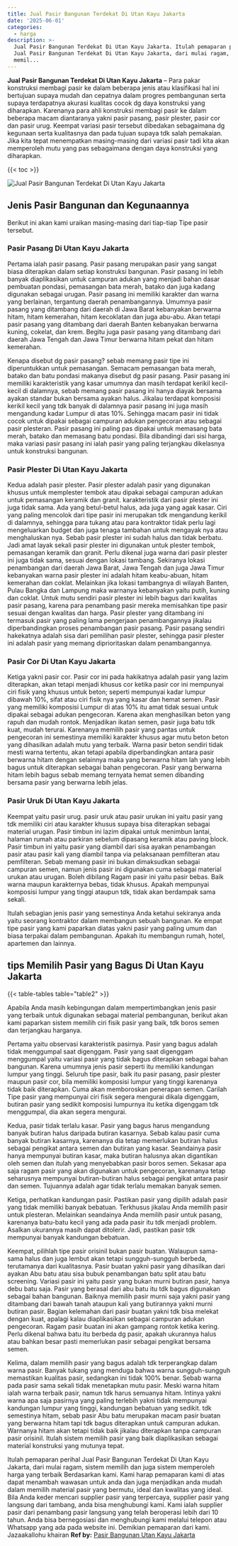 ```yaml
---
title: Jual Pasir Bangunan Terdekat Di Utan Kayu Jakarta
date: '2025-06-01'
categories:
  - harga
description: >-
  Jual Pasir Bangunan Terdekat Di Utan Kayu Jakarta. Itulah pemaparan perihal
  Jual Pasir Bangunan Terdekat Di Utan Kayu Jakarta, dari mulai ragam, sistem
  memil...
---
```


**Jual Pasir Bangunan Terdekat Di Utan Kayu Jakarta** – Para pakar konstruksi membagi pasir ke dalam beberapa jenis atau klasifikasi hal ini bertujuan supaya mudah dan cepatnya dalam progres pembangunan serta supaya terdapatnya akurasi kualitas cocok dg daya konstruksi yang diharapkan. Karenanya para ahli konstruksi membagi pasir ke dalam beberapa macam diantaranya yakni pasir pasang, pasir plester, pasir cor dan pasir urug. Keempat variasi pasir tersebut dibedakan sebagaimana dg kegunaan serta kualitasnya dan pada tujuan supaya tdk salah pemakaian. Jika kita tepat menempatkan masing-masing dari variasi pasir tadi kita akan memperoleh mutu yang pas sebagaimana dengan daya konstruksi yang diharapkan.

{{< toc >}}

![Jual Pasir Bangunan Terdekat Di Utan Kayu Jakarta](/images/jual-pasir-bangunan-50.png)

## Jenis Pasir Bangunan dan Kegunaannya

Berikut ini akan kami uraikan masing-masing dari tiap-tiap Tipe pasir tersebut.

### Pasir Pasang Di Utan Kayu Jakarta

Pertama ialah pasir pasang. Pasir pasang merupakan pasir yang sangat biasa diterapkan dalam setiap konstruksi bangunan. Pasir pasang ini lebih banyak diaplikasikan untuk campuran adukan yang menjadi bahan dasar pembuatan pondasi, pemasangan bata merah, batako dan juga kadang digunakan sebagai urugan. Pasir pasang ini memiliki karakter dan warna yang berlainan, tergantung daerah penambangannya. Umumnya pasir pasang yang ditambang dari daerah di Jawa Barat kebanyakan berwarna hitam, hitam kemerahan, hitam kecoklatan dan juga abu-abu. Akan tetapi pasir pasang yang ditambang dari daerah Banten kebanyakan berwarna kuning, cokelat, dan krem. Begitu juga pasir pasang yang ditambang dari daerah Jawa Tengah dan Jawa Timur berwarna hitam pekat dan hitam kemerahan.

Kenapa disebut dg pasir pasang? sebab memang pasir tipe ini diperuntukkan untuk pemasangan. Semacam pemasangan bata merah, batako dan batu pondasi makanya disebut dg pasir pasang. Pasir pasang ini memiliki karakteristik yang kasar umumnya dan masih terdapat kerikil kecil-kecil di dalamnya, sebab memang pasir pasang ini hanya diayak bersama ayakan standar bukan bersama ayakan halus. Jikalau terdapat komposisi kerikil kecil yang tdk banyak di dalamnya pasir pasang ini juga masih mengandung kadar Lumpur di atas 10%. Sehingga macam pasir ini tidak cocok untuk dipakai sebagai campuran adukan pengecoran atau sebagai pasir plesteran. Pasir pasang ini paling pas dipakai untuk memasang bata merah, batako dan memasang batu pondasi. Bila dibandingi dari sisi harga, maka variasi pasir pasang ini ialah pasir yang paling terjangkau dikelasnya untuk konstruksi bangunan.

### Pasir Plester Di Utan Kayu Jakarta

Kedua adalah pasir plester. Pasir plester adalah pasir yang digunakan khusus untuk memplester tembok atau dipakai sebagai campuran adukan untuk pemasangan keramik dan granit. karakteristik dari pasir plester ini juga tidak sama. Ada yang betul-betul halus, ada juga yang agak kasar. Ciri yang paling mencolok dari tipe pasir ini merupakan tdk mengandung kerikil di dalamnya, sehingga para tukang atau para kontraktor tidak perlu lagi mengeluarkan budget dan juga tenaga tambahan untuk mengayak nya atau menghaluskan nya. Sebab pasir plester ini sudah halus dan tidak berbatu. Jadi amat layak sekali pasir plester ini digunakan untuk plester tembok, pemasangan keramik dan granit. Perlu dikenal juga warna dari pasir plester ini juga tidak sama, sesuai dengan lokasi tambang. Sekiranya lokasi penambangan dari daerah Jawa Barat, Jawa Tengah dan juga Jawa Timur kebanyakan warna pasir plester ini adalah hitam keabu-abuan, hitam kemerahan dan coklat. Melainkan jika lokasi tambangnya di wilayah Banten, Pulau Bangka dan Lampung maka warnanya kebanyakan yaitu putih, kuning dan coklat. Untuk mutu sendiri pasir plester ini lebih bagus dari kwalitas pasir pasang, karena para penambang pasir mereka memisahkan tipe pasir sesuai dengan kwalitas dan harga. Pasir plester yang ditambang ini termasuk pasir yang paling lama pengerjaan penambangannya jikalau diperbandingkan proses penambangan pasir pasang. Pasir pasang sendiri hakekatnya adalah sisa dari pemilihan pasir plester, sehingga pasir plester ini adalah pasir yang memang diprioritaskan dalam penambangannya.

### Pasir Cor Di Utan Kayu Jakarta

Ketiga yakni pasir cor. Pasir cor ini pada hakikatnya adalah pasir yang lazim diterapkan, akan tetapi menjadi khusus cor ketika pasir cor ini mempunyai ciri fisik yang khusus untuk beton; seperti mempunyai kadar lumpur dibawah 10%, sifat atau ciri fisik nya yang kasar dan hemat semen. Pasir yang memiliki komposisi Lumpur di atas 10% itu amat tidak sesuai untuk dipakai sebagai adukan pengecoran. Karena akan menghasilkan beton yang rapuh dan mudah rontok. Menjadikan ikatan semen, pasir juga batu tdk kuat, mudah terurai. Karenanya memilih pasir yang pantas untuk pengecoran ini semestinya memiliki karakter khusus agar mutu beton beton yang dihasilkan adalah mutu yang terbaik. Warna pasir beton sendiri tidak mesti warna tertentu, akan tetapi apabila diperbandingkan antara pasir berwarna hitam dengan selainnya maka yang berwarna hitam lah yang lebih bagus untuk diterapkan sebagai bahan pengecoran. Pasir yang berwarna hitam lebih bagus sebab memang ternyata hemat semen dibanding bersama pasir yang berwarna lebih jelas.

### Pasir Uruk Di Utan Kayu Jakarta

Keempat yaitu pasir urug. pasir uruk atau pasir urukan ini yaitu pasir yang tdk memiliki ciri atau karakter khusus supaya bisa diterapkan sebagai material urugan. Pasir timbun ini lazim dipakai untuk menimbun lantai, halaman rumah atau parkiran sebelum dipasang keramik atau paving block. Pasir timbun ini yaitu pasir yang diambil dari sisa ayakan penambangan pasir atau pasir kali yang diambil tanpa via pelaksanaan pemfilteran atau pemfilteran. Sebab memang pasir ini bukan dimaksudkan sebagai campuran semen, namun jenis pasir ini digunakan cuma sebagai material urukan atau urugan. Boleh dibilang Ragam pasir ini yaitu pasir bebas. Baik warna maupun karakternya bebas, tidak khusus. Apakah mempunyai komposisi lumpur yang tinggi ataupun tdk, tidak akan berdampak sama sekali.

Itulah sebagian jenis pasir yang semestinya Anda ketahui sekiranya anda yaitu seorang kontraktor dalam membangun sebuah bangunan. Ke empat tipe pasir yang kami paparkan diatas yakni pasir yang paling umum dan biasa terpakai dalam pembangunan. Apakah itu membangun rumah, hotel, apartemen dan lainnya.

## tips Memilih Pasir yang Bagus Di Utan Kayu Jakarta

{{< table-tables table="table2" >}}

Apabila Anda masih kebingungan dalam mempertimbangkan jenis pasir yang terbaik untuk digunakan sebagai material pembangunan, berikut akan kami paparkan sistem memilih ciri fisik pasir yang baik, tdk boros semen dan terjangkau harganya.

Pertama yaitu observasi karakteristik pasirnya. Pasir yang bagus adalah tidak menggumpal saat digenggam. Pasir yang saat digenggam menggumpal yaitu variasi pasir yang tidak bagus diterapkan sebagai bahan bangunan. Karena umumnya jenis pasir seperti itu memiliki kandungan lumpur yang tinggi. Seluruh tipe pasir, baik itu pasir pasang, pasir plester maupun pasir cor, bila memiliki komposisi lumpur yang tinggi karenanya tidak baik diterapkan. Cuma akan memboroskan penerapan semen. Carilah Tipe pasir yang mempunyai ciri fisik segera mengurai dikala digenggam, butiran pasir yang sedikit komposisi lumpurnya itu ketika digenggam tdk menggumpal, dia akan segera mengurai.

Kedua, pasir tidak terlalu kasar. Pasir yang bagus harus mengandung banyak butiran halus daripada butiran kasarnya. Sebab kalau pasir cuma banyak butiran kasarnya, karenanya dia tetap memerlukan butiran halus sebagai pengikat antara semen dan butiran yang kasar. Seandainya pasir hanya mempunyai butiran kasar, maka butiran halusnya akan digantikan oleh semen dan itulah yang menyebabkan pasir boros semen. Sekasar apa saja ragam pasir yang akan digunakan untuk pengecoran, karenanya tetap seharusnya mempunyai butiran-butiran halus sebagai pengikat antara pasir dan semen. Tujuannya adalah agar tidak terlalu memakan banyak semen.

Ketiga, perhatikan kandungan pasir. Pastikan pasir yang dipilih adalah pasir yang tidak memiliki banyak bebatuan. Terkhusus jikalau Anda memilih pasir untuk plesteran. Melainkan seandainya Anda memilih pasir untuk pasang, karenanya batu-batu kecil yang ada pada pasir itu tdk menjadi problem. Asalkan ukurannya masih dapat ditolerir. Jadi, pastikan pasir tdk mempunyai banyak kandungan bebatuan.

Keempat, pilihlah tipe pasir orisinil bukan pasir buatan. Walaupun sama-sama halus dan juga lembut akan tetapi sungguh-sungguh berbeda, terutamanya dari kualitasnya. Pasir buatan yakni pasir yang dihasilkan dari ayakan Abu batu atau sisa bubuk penambangan batu split atau batu screening. Variasi pasir ini yaitu pasir yang bukan murni butiran pasir, hanya debu batu saja. Pasir yang berasal dari abu batu itu tdk bagus digunakan sebagai bahan bangunan. Baiknya memilih pasir murni saja yakni pasir yang ditambang dari bawah tanah ataupun kali yang butirannya yakni murni butiran pasir. Bagian kelemahan dari pasir buatan yakni tdk bisa melekat dengan kuat, apalagi kalau diaplikasikan sebagai campuran adukan pengecoran. Ragam pasir buatan ini akan gampang rontok ketika kering. Perlu dikenal bahwa batu itu berbeda dg pasir, apakah ukurannya halus atau bahkan besar pasti memerlukan pasir sebagai pengikat bersama semen.

Kelima, dalam memilih pasir yang bagus adalah tdk terperangkap dalam warna pasir. Banyak tukang yang menduga bahwa warna sungguh-sungguh memastikan kualitas pasir, sedangkan ini tidak 100% benar. Sebab warna pada pasir sama sekali tidak menetapkan mutu pasir. Meski warna hitam ialah warna terbaik pasir, namun tdk harus semuanya hitam. Intinya yakni warna apa saja pasirnya yang paling terlebih yakni tidak mempunyai kandungan lumpur yang tinggi, kandungan bebatuan yang sedikit. tdk semestinya hitam, sebab pasir Abu batu merupakan macam pasir buatan yang berwarna hitam tapi tdk bagus diterapkan untuk campuran adukan. Warnanya hitam akan tetapi tidak baik jikalau diterapkan tanpa campuran pasir orisinil. Itulah sistem memilih pasir yang baik diaplikasikan sebagai material konstruksi yang mutunya tepat.

Itulah pemaparan perihal Jual Pasir Bangunan Terdekat Di Utan Kayu Jakarta, dari mulai ragam, sistem memilih dan juga sistem memperoleh harga yang terbaik Berdasarkan kami. Kami harap pemaparan kami di atas dapat menambah wawasan untuk anda dan juga menjadikan anda mudah dalam memilih material pasir yang bermutu, ideal dan kwalitas yang ideal. Bila Anda keder mencari supplier pasir yang terpercaya, supplier pasir yang langsung dari tambang, anda bisa menghubungi kami. Kami ialah supplier pasir dari penambang pasir langsung yang telah beroperasi lebih dari 10 tahun. Anda bisa bernegosiasi dan menghubungi kami melalui telepon atau Whatsapp yang ada pada website ini. Demikian pemaparan dari kami. Jazaakallohu khairan
**Ref by:** [Pasir Bangunan Utan Kayu Jakarta](https://id.wikipedia.org/wiki/Pasir)
